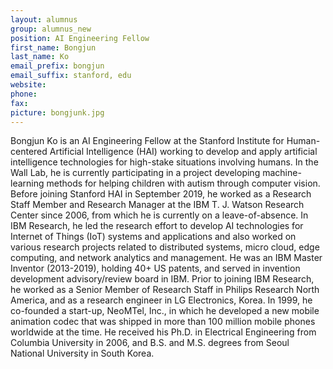 ```yaml
---
layout: alumnus
group: alumnus_new
position: AI Engineering Fellow
first_name: Bongjun
last_name: Ko
email_prefix: bongjun
email_suffix: stanford, edu
website:
phone:
fax:
picture: bongjunk.jpg
---
```

Bongjun Ko is an AI Engineering Fellow at the Stanford Institute for Human-centered Artificial Intelligence (HAI) working to develop and apply artificial intelligence technologies for high-stake situations involving humans. In the Wall Lab, he is currently participating in a project developing machine-learning methods for helping children with autism through computer vision. Before joining Stanford HAI in September 2019, he worked as a Research Staff Member and Research Manager at the IBM T. J. Watson Research Center since 2006, from which he is currently on a leave-of-absence. In IBM Research, he led the research effort to develop AI technologies for Internet of Things (IoT) systems and applications and also worked on various research projects related to distributed systems, micro cloud, edge computing, and network analytics and management. He was an IBM Master Inventor (2013-2019), holding 40+ US patents, and served in invention development advisory/review board in IBM. Prior to joining IBM Research, he worked as a Senior Member of Research Staff in Philips Research North America, and as a research engineer in LG Electronics, Korea. In 1999, he co-founded a start-up, NeoMTel, Inc., in which he developed a new mobile animation codec that was shipped in more than 100 million mobile phones worldwide at the time. He received his Ph.D. in Electrical Engineering from Columbia University in 2006, and B.S. and M.S. degrees from Seoul National University in South Korea.